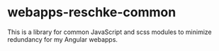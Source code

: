 # webapps-reschke-common

This is a library for common JavaScript and scss modules to minimize redundancy for my Angular webapps.
